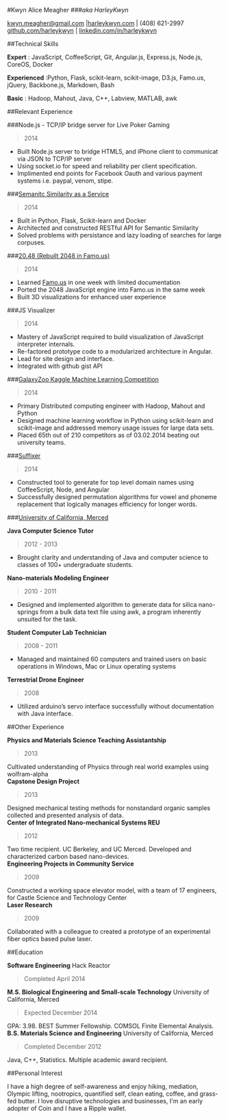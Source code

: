 #Kwyn Alice Meagher 
###_aka HarleyKwyn_
<div class="contact_info" markdown="1">

[kwyn.meagher@gmail.com](kwyn.meagher@gmail.com) |[harleykwyn.com](http://harleykwyn.com) | (408) 621-2997  
[github.com/harleykwyn](http://github.com/HarleyKwyn)  | [linkedin.com/in/harleykwyn](http://linkedin.com/in/harleykwyn)
</div>

##Technical Skills

__Expert__ : JavaScript, CoffeeScript, Git, Angular.js, Express.js, Node.js, CoreOS, Docker

__Experienced__ :Python, Flask, scikit-learn, scikit-image, D3.js, Famo.us, jQuery, Backbone.js, Markdown, Bash

__Basic__ : Hadoop, Mahout, Java, C++, Labview, MATLAB, awk  

##Relevant Experience

###Node.js - TCP/IP bridge server for Live Poker Gaming
>2014

 - Built Node.js server to bridge HTML5, and iPhone client to communicat via JSON to TCP/IP server
 - Using socket.io for speed and reliability per client specification. 
 - Implimented end points for Facebook Oauth and various payment systems i.e. paypal, venom, stipe.

###[Semanitc Similarity as a Service](https://github.com/HarleyKwyn/sklearn)
>2014

 - Built in Python, Flask, Scikit-learn and Docker
 - Architected and constructed RESTful API for Semantic Similarity
 - Solved problems with persistance and lazy loading of searches for large corpuses.

###[20.48 (Rebuilt 2048 in Famo.us)](http://harleykwyn.com/20.48/)
>2014

 - Learned [Famo.us](https://famo.us/) in one week with limited documentation
 - Ported the 2048 JavaScript engine into Famo.us in the same week
 - Built 3D visualizations for enhanced user experience

###JS Visualizer
>2014

  - Mastery of JavaScript required to build visualization of JavaScript interpreter internals.
  - Re-factored prototype code to a modularized architecture in Angular.
  - Lead for site design and interface.
  - Integrated with github gist API

###[GalaxyZoo Kaggle Machine Learning Competition](http://galaxyquest.herokuapp.com/)
>2014

 - Primary Distributed computing engineer with Hadoop, Mahout and Python
 - Designed machine learning workflow in Python using scikit-learn and scikit-image and addressed memory usage issues for large data sets.
 - Placed 65th out of 210 competitors as of 03.02.2014 beating out university teams.

###[Suffixer](http://harleykwyn.com/suffixer/)
>2014

 - Constructed tool to generate for top level domain names using CoffeeScript, Node, and Angular
 - Successfully designed permutation algorithms for vowel and phoneme replacement that logically manages efficiency for longer words.

###[University of California, Merced](http://www.ucmerced.edu/)

__Java Computer Science Tutor__ 
>2012 - 2013  

 - Brought clarity and understanding of Java and computer science to classes of 100+ undergraduate students.  

__Nano-materials Modeling Engineer__ 
>2010 - 2011  

 - Designed and implemented algorithm to generate data for silica nano-springs from a bulk data text file using awk, a program inherently unsuited for the task.  

__Student Computer Lab Technician__ 
>2008 - 2011  

 - Managed and maintained 60 computers and trained users on basic operations in Windows, Mac or Linux operating systems  

__Terrestrial Drone Engineer__ 
>2008 

 - Utilized arduino’s servo  interface successfully without documentation with Java interface.

##Other Experience

__Physics and Materials Science Teaching Assistantship__
>2013  

Cultivated understanding of Physics through real world examples using wolfram-alpha  
__Capstone Design Project__ 
>2013  

Designed mechanical testing methods for nonstandard organic samples collected and presented analysis of data.  
__Center of Integrated Nano-mechanical Systems REU__ 
>2012

Two time recipient. UC Berkeley, and UC Merced. Developed and characterized carbon based nano-devices.  
__Engineering Projects in Community Service__ 
>2009  

Constructed a working space elevator model, with a team of 17 engineers, for Castle Science and Technology Center  
__Laser Research__ 
>2009  

Collaborated with a colleague to created a prototype of an experimental fiber optics based pulse laser.

##Education

__Software Engineering__ Hack Reactor
>Completed April 2014 

__M.S. Biological Engineering and Small-scale Technology__ University of California, Merced  
>Expected December 2014  

GPA: 3.98. BEST Summer Fellowship. COMSOL Finite Elemental Analysis.  
__B.S. Materials Science and Engineering__ University of California, Merced 
>Completed December 2012  

Java, C++, Statistics. Multiple academic award recipient.

##Personal Interest

  I have a high degree of self-awareness and enjoy hiking, mediation, Olympic lifting, nootropics, quantified self, clean eating, coffee, and grass-fed butter. I love disruptive technologies and businesses, I'm an early adopter of Coin and I have a Ripple wallet.

  
